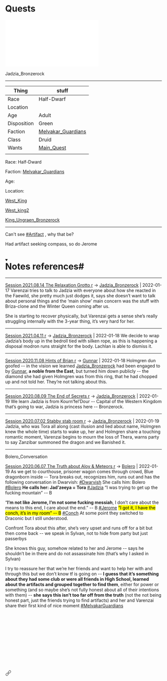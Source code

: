 # Quests
![Main_Quest](Website_Navigation/Quests/Main_Quest.html)
<div alt="Jadzia_Bronzerock" src="../../people/Jadzia_Bronzerock.md" class="internal-embed is-loaded"><div class="markdown-embed"><div class="markdown-embed-title">Jadzia_Bronzerock</div><div class="markdown-embed-content node-insert-event markdown-embed-page"><div class="markdown-preview-view"><div class="markdown-preview-sizer markdown-preview-section" style="padding-bottom: 0px; min-height: 12370px;"><div class="markdown-preview-pusher" style="width: 1px; height: 0.1px; margin-bottom: 0px;"></div><div><hr></div><div><table>
<thead>
<tr>
<th>Thing</th>
<th>stuff</th>
</tr>
</thead>
<tbody>
<tr>
<td>Race</td>
<td>Half-Dwarf</td>
</tr>
<tr>
<td>Location</td>
<td></td>
</tr>
<tr>
<td>Age</td>
<td>Adult</td>
</tr>
<tr>
<td>Disposition</td>
<td>Green</td>
</tr>
<tr>
<td>Faction</td>
<td><a class="internal-link" data-href="Factions/Melvakar_Guardians.md" href="Factions/Melvakar_Guardians.md" target="_blank" rel="noopener">Melvakar_Guardians</a></td>
</tr>
<tr>
<td>Class</td>
<td>Druid</td>
</tr>
<tr>
<td>Wants</td>
<td><a class="internal-link" data-href="../Website_Navigation/Quests/Main_Quest.md" href="../Website_Navigation/Quests/Main_Quest.md" target="_blank" rel="noopener">Main_Quest</a></td>
</tr>
<tr>
<td></td>
<td></td>
</tr>
</tbody>
</table></div><div><p>Race: Half-Dward</p></div><div><p>Faction: <a class="internal-link" data-href="Factions/Melvakar_Guardians.md" href="Factions/Melvakar_Guardians.md" target="_blank" rel="noopener">Melvakar_Guardians</a></p></div><div><p>Age:</p></div><div><p>Location:</p></div><div><p><a class="internal-link" data-href="../Attachments/West_King.png" href="../Attachments/West_King.png" target="_blank" rel="noopener">West_King</a></p></div><div><p><a class="internal-link" data-href="../Attachments/West_king2.png" href="../Attachments/West_king2.png" target="_blank" rel="noopener">West_king2</a></p></div><div><p><a class="internal-link" data-href="King_Ungraen_Bronzerock.md" href="King_Ungraen_Bronzerock.md" target="_blank" rel="noopener">King_Ungraen_Bronzerock</a></p></div><div><hr></div><div><p>Can't see <a href="#Artifact" class="tag" target="_blank" rel="noopener">#Artifact</a> , why that be?</p></div><div><p>Had artifact seeking compass, so do Jerome</p></div><div><h1 data-heading="Notes references#"><div class="heading-collapse-indicator collapse-indicator collapse-icon"><svg viewBox="0 0 100 100" class="right-triangle" width="8" height="8"><path fill="currentColor" stroke="currentColor" d="M94.9,20.8c-1.4-2.5-4.1-4.1-7.1-4.1H12.2c-3,0-5.7,1.6-7.1,4.1c-1.3,2.4-1.2,5.2,0.2,7.6L43.1,88c1.5,2.3,4,3.7,6.9,3.7 s5.4-1.4,6.9-3.7l37.8-59.6C96.1,26,96.2,23.2,94.9,20.8L94.9,20.8z"></path></svg></div>Notes references#</h1></div><div><hr></div><div><p><a data-href="Session 2021.08.14 The Relaxation Grotto r" href="Session 2021.08.14 The Relaxation Grotto r" class="internal-link" target="_blank" rel="noopener">Session 2021.08.14 The Relaxation Grotto r</a> -&gt; <a data-href="Jadzia_Bronzerock" href="Jadzia_Bronzerock" class="internal-link" target="_blank" rel="noopener">Jadzia_Bronzerock</a> | 2022-01-17
Varenzai tries to talk to Jadzia with everyone about how she reacted in the Faewild, she pretty much just dodges it, says she doesn’t want to talk about personal things and the ‘main show’ main concern was the stuff with Briza-clone and the Winter Queen coming after us.</p></div><div><p>She is starting to recover physically, but Varenzai gets a sense she’s really struggling internally with the 3-year thing, it’s very hard for her.</p></div><div><hr></div><div><p><a data-href="Session 2021.04.11 r" href="Session 2021.04.11 r" class="internal-link" target="_blank" rel="noopener">Session 2021.04.11 r</a> -&gt; <a data-href="Jadzia_Bronzerock" href="Jadzia_Bronzerock" class="internal-link" target="_blank" rel="noopener">Jadzia_Bronzerock</a> | 2022-01-18
We decide to wrap Jadzia’s body up in the bedroll tied with silken rope, as this is happening a disposal modron runs straight for the body. Lachlan is able to dismiss it.</p></div><div><hr></div><div><p><a data-href="Session 2020.11.08 Hints of Brian r" href="Session 2020.11.08 Hints of Brian r" class="internal-link" target="_blank" rel="noopener">Session 2020.11.08 Hints of Brian r</a> -&gt; <a data-href="Gunnar" href="Gunnar" class="internal-link" target="_blank" rel="noopener">Gunnar</a> | 2022-01-18
Holmgren dun goofed -- in the vision we learned <a data-href="Jadzia_Bronzerock" href="Jadzia_Bronzerock" class="internal-link" target="_blank" rel="noopener">Jadzia_Bronzerock</a> had been engaged to by <a class="internal-link" data-href="Gunnar.md" href="Gunnar.md" target="_blank" rel="noopener">Gunnar</a>, <strong>a noble from the East</strong>, but turned him down publicly -- the diamond she had given Holmgren was from this ring, that he had chopped up and not told her. They’re not talking about this.</p></div><div><hr></div><div><p><a class="internal-link" data-href="../sessions/notes_matteo_brianedit/Session 2020.08.09 The End of Secrets r.md" href="../sessions/notes_matteo_brianedit/Session 2020.08.09 The End of Secrets r.md" target="_blank" rel="noopener">Session 2020.08.09 The End of Secrets r</a> -&gt; <a class="internal-link" data-href="Jadzia_Bronzerock.md" href="Jadzia_Bronzerock.md" target="_blank" rel="noopener">Jadzia_Bronzerock</a> | 2022-01-19
We learn Jadzia is from Kourn’fel’Dour -- Capital of the Western Kingdom that’s going to war, Jadzia is princess here -- Bronzerock.</p></div><div><hr></div><div><p><a class="internal-link" data-href="../sessions/notes_matteo_brianedit/Session 2020.07.02 Stabby stab room r.md" href="../sessions/notes_matteo_brianedit/Session 2020.07.02 Stabby stab room r.md" target="_blank" rel="noopener">Session 2020.07.02 Stabby stab room r</a> -&gt; <a class="internal-link" data-href="Jadzia_Bronzerock.md" href="Jadzia_Bronzerock.md" target="_blank" rel="noopener">Jadzia_Bronzerock</a> | 2022-01-19
Jadzia, who was Tora all along (cast illusion and lied about name, Holmgren knew the whole time) starts to wake up, her and Holmgren share a touching romantic moment, Varenzai begins to mourn the loss of Thera, warns party to say Zanzibar summoned the dragon and we Banished it.</p></div><div><hr></div><div><p></p><div alt="Bolero_Conversation" src="../Insights/Bolero_Conversation.md" class="internal-embed is-loaded"><div class="markdown-embed"><div class="markdown-embed-title">Bolero_Conversation</div><div class="markdown-embed-content node-insert-event markdown-embed-page"><div class="markdown-preview-view"><div class="markdown-preview-sizer markdown-preview-section" style="padding-bottom: 0px; min-height: 676px;"><div class="markdown-preview-pusher" style="width: 1px; height: 0.1px; margin-bottom: 0px;"></div><div><p><a class="internal-link is-unresolved" data-href="TheWik-main/sessions/notes_matteo_brianedit/Session 2020.06.07 The Truth about Aloy &amp; Meteors r.md" href="TheWik-main/sessions/notes_matteo_brianedit/Session 2020.06.07 The Truth about Aloy &amp; Meteors r.md" target="_blank" rel="noopener">Session 2020.06.07 The Truth about Aloy &amp; Meteors r</a> -&gt; <a class="internal-link is-unresolved" data-href="TheWik-main/people/Bolero.md" href="TheWik-main/people/Bolero.md" target="_blank" rel="noopener">Bolero</a> | 2022-01-19
As we get to courthouse, prisoner wagon comes through crowd, Blue dragonborn inside -- Tora breaks out, recognizes him, runs out and has the following conversation in Dwarvish:
<a href="#Dwarvish" class="tag" target="_blank" rel="noopener">#Dwarvish</a>
She calls him: Bolero
<a href="#Bolero" class="tag" target="_blank" rel="noopener">#Bolero</a>
<strong>He calls her: Jad’zeeya = Tora</strong>
<a href="#Jadzia" class="tag" target="_blank" rel="noopener">#Jadzia</a>
“I was trying to get up the fucking mountain” -- B</p></div><div><p>“<strong>I’m not like Jerome, I’m not some fucking messiah</strong>, I don’t care about the means to this end, I care about the end.” -- B
<a href="#Jerome" class="tag" target="_blank" rel="noopener">#Jerome</a>
<mark>“I got it, I have the conch, it’s in my room” -- B</mark>
<a href="#Conch" class="tag" target="_blank" rel="noopener">#Conch</a>
At some point they switched to Draconic but I still understood.</p></div><div><p>Confront Tora about this after, she’s very upset and runs off for a bit but then come back -- we speak in Sylvan, not to hide from party but just passerbys</p></div><div><p>She knows this guy, somehow related to her and Jerome -- says he shouldn’t be in there and do not assassinate him (that’s why I asked in Sylvan)</p></div><div><p>I try to reassure her that we’re her friends and want to help her with and through this but we don’t know tf is going on -- <strong>I guess that it’s something about they had some club or were all friends in High School, learned about the artifacts and grouped together to find them</strong>, either for power or something (and so maybe she’s not fully honest about all of their intentions with them) -- <strong>she says this isn’t too far off from the truth</strong> (not the not being honest part, just the friends trying to find artifacts) and her and Varenzai share their first kind of nice moment
<a href="#MelvakarGuardians" class="tag" target="_blank" rel="noopener">#MelvakarGuardians</a></p></div></div></div></div><div class="markdown-embed-link" aria-label="Open link"><svg viewBox="0 0 100 100" class="link" width="20" height="20"><path fill="currentColor" stroke="currentColor" d="M74,8c-4.8,0-9.3,1.9-12.7,5.3l-10,10c-2.9,2.9-4.7,6.6-5.1,10.6C46,34.6,46,35.3,46,36c0,2.7,0.6,5.4,1.8,7.8l3.1-3.1 C50.3,39.2,50,37.6,50,36c0-3.7,1.5-7.3,4.1-9.9l10-10c2.6-2.6,6.2-4.1,9.9-4.1s7.3,1.5,9.9,4.1c2.6,2.6,4.1,6.2,4.1,9.9 s-1.5,7.3-4.1,9.9l-10,10C71.3,48.5,67.7,50,64,50c-1.6,0-3.2-0.3-4.7-0.8l-3.1,3.1c2.4,1.1,5,1.8,7.8,1.8c4.8,0,9.3-1.9,12.7-5.3 l10-10C90.1,35.3,92,30.8,92,26s-1.9-9.3-5.3-12.7C83.3,9.9,78.8,8,74,8L74,8z M62,36c-0.5,0-1,0.2-1.4,0.6l-24,24 c-0.5,0.5-0.7,1.2-0.6,1.9c0.2,0.7,0.7,1.2,1.4,1.4c0.7,0.2,1.4,0,1.9-0.6l24-24c0.6-0.6,0.8-1.5,0.4-2.2C63.5,36.4,62.8,36,62,36 z M36,46c-4.8,0-9.3,1.9-12.7,5.3l-10,10c-3.1,3.1-5,7.2-5.2,11.6c0,0.4,0,0.8,0,1.2c0,4.8,1.9,9.3,5.3,12.7 C16.7,90.1,21.2,92,26,92s9.3-1.9,12.7-5.3l10-10C52.1,73.3,54,68.8,54,64c0-2.7-0.6-5.4-1.8-7.8l-3.1,3.1 c0.5,1.5,0.8,3.1,0.8,4.7c0,3.7-1.5,7.3-4.1,9.9l-10,10C33.3,86.5,29.7,88,26,88s-7.3-1.5-9.9-4.1S12,77.7,12,74 c0-3.7,1.5-7.3,4.1-9.9l10-10c2.6-2.6,6.2-4.1,9.9-4.1c1.6,0,3.2,0.3,4.7,0.8l3.1-3.1C41.4,46.6,38.7,46,36,46L36,46z"></path></svg></div></div></div><p></p></div></div></div></div><div class="markdown-embed-link" aria-label="Open link"><svg viewBox="0 0 100 100" class="link" width="20" height="20"><path fill="currentColor" stroke="currentColor" d="M74,8c-4.8,0-9.3,1.9-12.7,5.3l-10,10c-2.9,2.9-4.7,6.6-5.1,10.6C46,34.6,46,35.3,46,36c0,2.7,0.6,5.4,1.8,7.8l3.1-3.1 C50.3,39.2,50,37.6,50,36c0-3.7,1.5-7.3,4.1-9.9l10-10c2.6-2.6,6.2-4.1,9.9-4.1s7.3,1.5,9.9,4.1c2.6,2.6,4.1,6.2,4.1,9.9 s-1.5,7.3-4.1,9.9l-10,10C71.3,48.5,67.7,50,64,50c-1.6,0-3.2-0.3-4.7-0.8l-3.1,3.1c2.4,1.1,5,1.8,7.8,1.8c4.8,0,9.3-1.9,12.7-5.3 l10-10C90.1,35.3,92,30.8,92,26s-1.9-9.3-5.3-12.7C83.3,9.9,78.8,8,74,8L74,8z M62,36c-0.5,0-1,0.2-1.4,0.6l-24,24 c-0.5,0.5-0.7,1.2-0.6,1.9c0.2,0.7,0.7,1.2,1.4,1.4c0.7,0.2,1.4,0,1.9-0.6l24-24c0.6-0.6,0.8-1.5,0.4-2.2C63.5,36.4,62.8,36,62,36 z M36,46c-4.8,0-9.3,1.9-12.7,5.3l-10,10c-3.1,3.1-5,7.2-5.2,11.6c0,0.4,0,0.8,0,1.2c0,4.8,1.9,9.3,5.3,12.7 C16.7,90.1,21.2,92,26,92s9.3-1.9,12.7-5.3l10-10C52.1,73.3,54,68.8,54,64c0-2.7-0.6-5.4-1.8-7.8l-3.1,3.1 c0.5,1.5,0.8,3.1,0.8,4.7c0,3.7-1.5,7.3-4.1,9.9l-10,10C33.3,86.5,29.7,88,26,88s-7.3-1.5-9.9-4.1S12,77.7,12,74 c0-3.7,1.5-7.3,4.1-9.9l10-10c2.6-2.6,6.2-4.1,9.9-4.1c1.6,0,3.2,0.3,4.7,0.8l3.1-3.1C41.4,46.6,38.7,46,36,46L36,46z"></path></svg></div></div></div>

[Sidequest List](Website_Navigation/Quests/Sidequests/Sidequest_List.md)

# World
[People](Website_Navigation/people.md)

[Places](Website_Navigation/places.md)

[Things](Website_Navigation/things.md)

[Timeline](World/Timeline/Timeline.md)

# Party
[Briza](people/Briza.md)

[Holmgren](people/Holmgren.md)

[Lachlan Willows](people/Lachlan_Willows.md)

[Varenzai](people/Varenzai.md)

[Vola](people/Vola.md)

## More
<embed src="people/Jadzia_Bronzerock.md"> (formerly known to party as <embed src="people/Tora_Ziyal.md">

[[History of Shenanigans]]

## Session Notes
### Brian


### Matteo


## Playlists
[[Playlists]]

## Questions
